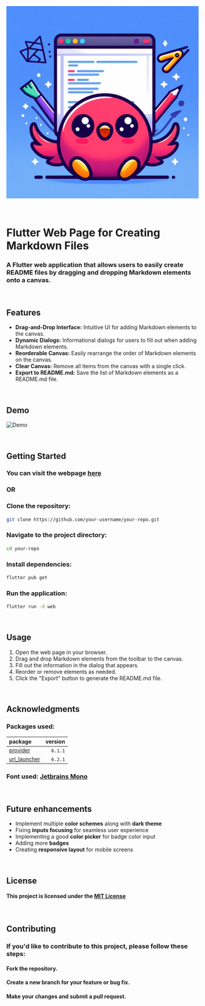 ![logo](assets/logo.jpeg)

<!--<br>

![forks](https://img.shields.io/github/forks/soko9/readme_creator?color=blue&logo=github&label=Forks)
    &nbsp;&nbsp;&nbsp;&nbsp;![Stars](https://img.shields.io/github/stars/soko9/readme_creator?color=blue&logo=github&label=Stars)
     <a href="https://www.github.com/soko9/readme_creator/"><img src="https://img.shields.io/badge/Visit_repo-here-green" /></a> -->

<br>

# Flutter Web Page for Creating Markdown Files

### A Flutter web application that allows users to easily create README files by dragging and dropping Markdown elements onto a canvas.

<br>

## Features

- **Drag-and-Drop Interface:** Intuitive UI for adding Markdown elements to the canvas.
- **Dynamic Dialogs:** Informational dialogs for users to fill out when adding Markdown elements.
- **Reorderable Canvas:** Easily rearrange the order of Markdown elements on the canvas.
- **Clear Canvas:** Remove all items from the canvas with a single click.
- **Export to README.md:** Save the list of Markdown elements as a README.md file.

<br>

## Demo

![Demo](assets/demo.gif)

<br>

## Getting Started

### You can visit the webpage [here](https://readme-creator.netlify.app)

### OR

### Clone the repository:

   ```bash
   git clone https://github.com/your-username/your-repo.git
   ```

### Navigate to the project directory:

   ```bash
   cd your-repo
   ```

### Install dependencies:

   ```bash
   flutter pub get
   ```

### Run the application:

   ```bash
   flutter run -d web
   ```
<br>

## Usage

1. Open the web page in your browser.
2. Drag and drop Markdown elements from the toolbar to the canvas.
3. Fill out the information in the dialog that appears.
4. Reorder or remove elements as needed.
5. Click the "Export" button to generate the README.md file.

<br>

## Acknowledgments

### Packages used:
|package|version|
|:---|---:|
|[provider](https://www.pub.dev/packages/provider)|`6.1.1`|
|[url_launcher](https://www.pub.dev/packages/url_launcher)|`6.2.1`| 

### Font used: [Jetbrains Mono](https://www.jetbrains.com/lp/mono/)

<br>

## Future enhancements

- Implement multiple **color schemes** along with **dark theme**
- Fixing **inputs focusing** for seamless user experience
- Implementing a good **color picker** for badge color input
- Adding more **badges**
- Creating **responsive layout** for mobile screens

<br>

## License

#### This project is licensed under the [MIT License](https://mit-license.org/)

<br>

## Contributing
### If you'd like to contribute to this project, please follow these steps:

#### Fork the repository.
#### Create a new branch for your feature or bug fix.
#### Make your changes and submit a pull request.
